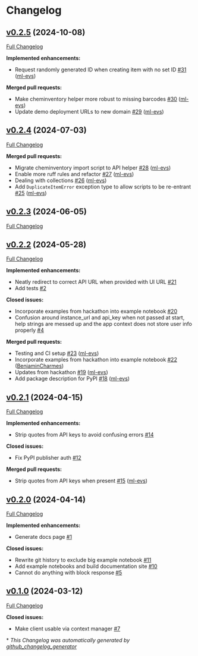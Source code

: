 # Changelog

## [v0.2.5](https://github.com/datalab-org/datalab-api/tree/v0.2.5) (2024-10-08)

[Full Changelog](https://github.com/datalab-org/datalab-api/compare/v0.2.4...v0.2.5)

**Implemented enhancements:**

- Request randomly generated ID when creating item with no set ID [\#31](https://github.com/datalab-org/datalab-api/pull/31) ([ml-evs](https://github.com/ml-evs))

**Merged pull requests:**

- Make cheminventory helper more robust to missing barcodes [\#30](https://github.com/datalab-org/datalab-api/pull/30) ([ml-evs](https://github.com/ml-evs))
- Update demo deployment URLs to new domain [\#29](https://github.com/datalab-org/datalab-api/pull/29) ([ml-evs](https://github.com/ml-evs))

## [v0.2.4](https://github.com/datalab-org/datalab-api/tree/v0.2.4) (2024-07-03)

[Full Changelog](https://github.com/datalab-org/datalab-api/compare/v0.2.3...v0.2.4)

**Merged pull requests:**

- Migrate cheminventory import script to API helper [\#28](https://github.com/datalab-org/datalab-api/pull/28) ([ml-evs](https://github.com/ml-evs))
- Enable more ruff rules and refactor [\#27](https://github.com/datalab-org/datalab-api/pull/27) ([ml-evs](https://github.com/ml-evs))
- Dealing with collections [\#26](https://github.com/datalab-org/datalab-api/pull/26) ([ml-evs](https://github.com/ml-evs))
- Add `DuplicateItemError` exception type to allow scripts to be re-entrant [\#25](https://github.com/datalab-org/datalab-api/pull/25) ([ml-evs](https://github.com/ml-evs))

## [v0.2.3](https://github.com/datalab-org/datalab-api/tree/v0.2.3) (2024-06-05)

[Full Changelog](https://github.com/datalab-org/datalab-api/compare/v0.2.2...v0.2.3)

## [v0.2.2](https://github.com/datalab-org/datalab-api/tree/v0.2.2) (2024-05-28)

[Full Changelog](https://github.com/datalab-org/datalab-api/compare/v0.2.1...v0.2.2)

**Implemented enhancements:**

- Neatly redirect to correct API URL when provided with UI URL [\#21](https://github.com/datalab-org/datalab-api/issues/21)
- Add tests [\#2](https://github.com/datalab-org/datalab-api/issues/2)

**Closed issues:**

- Incorporate examples from hackathon into example notebook [\#20](https://github.com/datalab-org/datalab-api/issues/20)
- Confusion around instance\_url and api\_key when not passed at start, help strings are messed up and the app context does not store user info properly [\#4](https://github.com/datalab-org/datalab-api/issues/4)

**Merged pull requests:**

- Testing and CI setup [\#23](https://github.com/datalab-org/datalab-api/pull/23) ([ml-evs](https://github.com/ml-evs))
- Incorporate examples from hackathon into example notebook [\#22](https://github.com/datalab-org/datalab-api/pull/22) ([BenjaminCharmes](https://github.com/BenjaminCharmes))
- Updates from hackathon [\#19](https://github.com/datalab-org/datalab-api/pull/19) ([ml-evs](https://github.com/ml-evs))
- Add package description for PyPI [\#18](https://github.com/datalab-org/datalab-api/pull/18) ([ml-evs](https://github.com/ml-evs))

## [v0.2.1](https://github.com/datalab-org/datalab-api/tree/v0.2.1) (2024-04-15)

[Full Changelog](https://github.com/datalab-org/datalab-api/compare/v0.2.0...v0.2.1)

**Implemented enhancements:**

- Strip quotes from API keys to avoid confusing errors [\#14](https://github.com/datalab-org/datalab-api/issues/14)

**Closed issues:**

- Fix PyPI publisher auth [\#12](https://github.com/datalab-org/datalab-api/issues/12)

**Merged pull requests:**

- Strip quotes from API keys when present [\#15](https://github.com/datalab-org/datalab-api/pull/15) ([ml-evs](https://github.com/ml-evs))

## [v0.2.0](https://github.com/datalab-org/datalab-api/tree/v0.2.0) (2024-04-14)

[Full Changelog](https://github.com/datalab-org/datalab-api/compare/v0.1.0...v0.2.0)

**Implemented enhancements:**

- Generate docs page [\#1](https://github.com/datalab-org/datalab-api/issues/1)

**Closed issues:**

- Rewrite git history to exclude big example notebook [\#11](https://github.com/datalab-org/datalab-api/issues/11)
- Add example notebooks and build documentation site [\#10](https://github.com/datalab-org/datalab-api/issues/10)
- Cannot do anything with block response [\#5](https://github.com/datalab-org/datalab-api/issues/5)

## [v0.1.0](https://github.com/datalab-org/datalab-api/tree/v0.1.0) (2024-03-12)

[Full Changelog](https://github.com/datalab-org/datalab-api/compare/af6a29a434dc8d2648b10ac28154299822b86dff...v0.1.0)

**Closed issues:**

- Make client usable via context manager [\#7](https://github.com/datalab-org/datalab-api/issues/7)



\* *This Changelog was automatically generated by [github_changelog_generator](https://github.com/github-changelog-generator/github-changelog-generator)*
